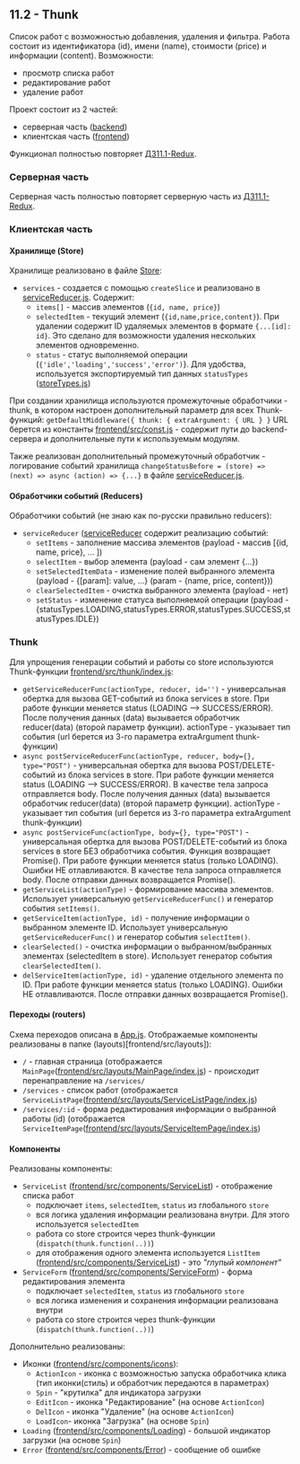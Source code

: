 ## 11.2 - Thunk

Список работ с возможностью добавления, удаления и фильтра.
Работа состоит из идентификатора (id), имени (name), стоимости (price) и информации (content).
Возможности:
* просмотр списка работ
* редактирование работ
* удаление работ

Проект состоит из 2 частей:
* серверная часть ([backend](backend))
* клиентская часть ([frontend](frontend))

Функционал полностью повторяет [ДЗ11.1-Redux](../11.1-Redux).

### Серверная часть
Серверная часть полностью повторяет серверную часть из [ДЗ11.1-Redux](../11.1-Redux).


### Клиентская часть

#### Хранилище (Store)
Хранилище реализовано в файле [Store](frontend/src/store/index.js):
* `services` - создается с помощью `createSlice` и реализовано в [serviceReducer.js](frontend/src/store/serviceReducer.js). Содержит:
  * `items[]` - массив элементов (`{id, name, price}`)
  * `selectedItem` - текущий элемент (`{id,name,price,content}`). При удалении содержит ID удаляемых элементов в формате `{...[id]: id}`. Это сделано для возможности удаления нескольких элементов одновременно.
  * `status` - статус выполняемой операции (`{'idle','loading','success','error')`}. Для удобства, используется экспортируемый тип данных `statusTypes` ([storeTypes.js](frontend/src/store/storeTypes.js))

При создании хранилища используются промежуточные обработчики - thunk, в котором настроен дополнительный параметр для всех Thunk-функций:
`getDefaultMiddleware({
            thunk: {
                extraArgument: { URL }
            }`
URL берется из константы [frontend/src/const.js](frontend/src/const.js) - содержит пути до backend-сервера и дополнительные пути к используемым модулям.

Также реализован дополнительный промежуточный обработчик - логирование событий хранилища `changeStatusBefore = (store) => (next) => async (action) => {...}` в файле [serviceReducer.js](frontend/src/store/serviceReducer.js).


#### Обработчики событий (Reducers)
Обработчики событий (не знаю как по-русски правильно reducers):
* `serviceReducer` ([serviceReducer](frontend/src/store/serviceReducer.js) содержит реализацию событий:
  * `setItems` - заполнение массива элементов (payload - массив [{id, name, price}, ... ])
  * `selectItem` - выбор элемента  (payload - сам элемент {...})
  * `setSelectedItemData` - изменение полей выбранного элемента  (payload - {[param]: value, ...} (param - {name, price, content}))
  * `clearSelectedItem` - очистка выбранного элемента (payload - нет)
  * `setStatus` - изменение статуса выполняемой операции  (payload - {statusTypes.LOADING,statusTypes.ERROR,statusTypes.SUCCESS,statusTypes.IDLE})


### Thunk
Для упрощения генерации событий и работы со store используются Thunk-функции [frontend/src/thunk/index.js](frontend/src/thunk/index.js):
* `getServiceReducerFunc(actionType, reducer, id='')` - универсальная обертка для вызова GET-событий из блока services в store. 
  При работе функции меняется status (LOADING --> SUCCESS/ERROR). После получения данных (data) вызывается обработчик reducer(data) (второй параметр функции).
  actionType - указывает тип события (url берется из 3-го параметра extraArgument thunk-функции)
* `async postServiceReducerFunc(actionType, reducer, body={}, type="POST")` - универсальная обертка для вызова POST/DELETE-событий из блока services в store. 
  При работе функции меняется status (LOADING --> SUCCESS/ERROR). В качестве тела запроса отправляется body. После получения данных (data) вызывается обработчик reducer(data) (второй параметр функции).
  actionType - указывает тип события (url берется из 3-го параметра extraArgument thunk-функции)
* `async postServiceFunc(actionType, body={}, type="POST")` - универсальная обертка для вызова POST/DELETE-событий из блока services в store БЕЗ обработчика события. Функция возвращает Promise(). 
  При работе функции меняется status (только LOADING). Ошибки НЕ отлавливаются. В качестве тела запроса отправляется body. После отправки данных возвращается Promise().
* `getServiceList(actionType)` - формирование массива элементов. Использует универсальную  `getServiceReducerFunc()` и генератор события `setItems()`.
* `getServiceItem(actionType, id)` - получение информации о выбранном элементе ID. Использует универсальную  `getServiceReducerFunc()` и генератор события `selectItem()`.
* `clearSelected()` - очистка информации о выбранном/выбранных элементах (selectedItem в store).  Использует генератор события `clearSelectedItem()`.
* `delServiceItem(actionType, id)` - удаление отдельного элемента по ID. При работе функции меняется status (только LOADING). Ошибки НЕ отлавливаются. После отправки данных возвращается Promise().


#### Переходы (routers)
Схема переходов описана в [App.js](frontend/src/App.js). Отображаемые компоненты реализованы в папке (layouts)[frontend/src/layouts]):
* `/` - главная страница (отображается `MainPage`([frontend/src/layouts/MainPage/index.js](frontend/src/layouts/MainPage/index.js)) - происходит перенаправление на `/services/`
* `/services` - список работ (отображается `ServiceListPage`([frontend/src/layouts/ServiceListPage/index.js](frontend/src/layouts/ServiceListPage/index.js)) 
* `/services/:id` - форма редактирования информации о выбранной работы (id) (отображается `ServiceItemPage`([frontend/src/layouts/ServiceItemPage/index.js](frontend/src/layouts/ServiceItemPage/index.js)) 


#### Компоненты
Реализованы компоненты:
* `ServiceList` ([frontend/src/components/ServiceList](frontend/src/components/ServiceList/index.js)) - отображение списка работ
  * подключает  `items`, `selectedItem`, `status` из глобального `store`
  * вся логика удаления информации реализована внутри. Для этого используется `selectedItem` 
  * работа со store строится через thunk-функции (`dispatch(thunk.function(..))`)
  * для отображения одного элемента используется `ListItem` ([frontend/src/components/ServiceList](frontend/src/components/ServiceList/index.js)) - это _"глупый компонент"_
* `ServiceForm` ([frontend/src/components/ServiceForm](frontend/src/components/ServiceForm/index.js)) - форма редактирования элемента
  * подключает  `selectedItem`, `status` из глобального `store`
  * вся логика изменения и сохранения информации реализована внутри
  * работа со store строится через thunk-функции (`dispatch(thunk.function(..))`)

Дополнительно реализованы:
* Иконки ([frontend/src/components/icons](frontend/src/components/icons/index.js)):
  * `ActionIcon` - иконка с возможностью запуска обработчика клика (тип иконки(стиль) и обработчик передаются в параметрах)
  * `Spin` - "крутилка" для индикатора загрузки
  * `EditIcon` - иконка "Редактирование" (на основе `ActionIcon`)
  * `DelIcon` - иконка "Удаление" (на основе `ActionIcon`)
  * `LoadIcon`- иконка "Загрузка" (на основе `Spin`)
* `Loading` ([frontend/src/components/Loading](frontend/src/components/Loading/index.js)) - большой индикатор загрузки (на основе `Spin`)
* `Error` ([frontend/src/components/Error](frontend/src/components/Error/index.js)) - сообщение об ошибке

